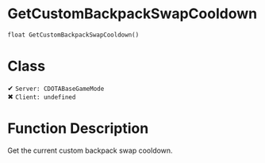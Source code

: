 # GetCustomBackpackSwapCooldown
```
float GetCustomBackpackSwapCooldown()
```
# Class
✔ `Server: CDOTABaseGameMode`  
✖ `Client: undefined`  

# Function Description
Get the current custom backpack swap cooldown.
